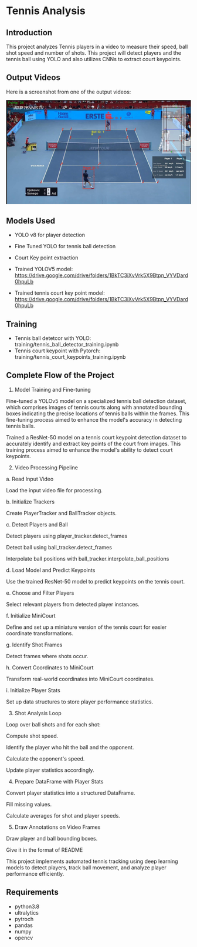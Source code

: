 
# Tennis Analysis

## Introduction
This project analyzes Tennis players in a video to measure their speed, ball shot speed and number of shots. This project will detect players and the tennis ball using YOLO and also utilizes CNNs to extract court keypoints.

## Output Videos
Here is a screenshot from one of the output videos:

![Screenshot](output_videos/screenshot.jpeg)

## Models Used
* YOLO v8 for player detection
* Fine Tuned YOLO for tennis ball detection
* Court Key point extraction

* Trained YOLOV5 model: https://drive.google.com/drive/folders/1BkTC3iXvVrk5X9Btpn_VYVDard0hpuLb
* Trained tennis court key point model: https://drive.google.com/drive/folders/1BkTC3iXvVrk5X9Btpn_VYVDard0hpuLb

## Training
* Tennis ball detetcor with YOLO: training/tennis_ball_detector_training.ipynb
* Tennis court keypoint with Pytorch: training/tennis_court_keypoints_training.ipynb

## Complete Flow of the Project

1. Model Training and Fine-tuning

Fine-tuned a YOLOv5 model on a specialized tennis ball detection dataset, which comprises images of tennis courts along with annotated bounding boxes indicating the precise locations of tennis balls within the frames. This fine-tuning process aimed to enhance the model's accuracy in detecting tennis balls.

Trained a ResNet-50 model on a tennis court keypoint detection dataset to accurately identify and extract key points of the court from images. This training process aimed to enhance the model's ability to detect court keypoints.

2. Video Processing Pipeline

a. Read Input Video

Load the input video file for processing.

b. Initialize Trackers

Create PlayerTracker and BallTracker objects.

c. Detect Players and Ball

Detect players using player_tracker.detect_frames

Detect ball using ball_tracker.detect_frames

Interpolate ball positions with ball_tracker.interpolate_ball_positions

d. Load Model and Predict Keypoints

Use the trained ResNet-50 model to predict keypoints on the tennis court.

e. Choose and Filter Players

Select relevant players from detected player instances.

f. Initialize MiniCourt

Define and set up a miniature version of the tennis court for easier coordinate transformations.

g. Identify Shot Frames

Detect frames where shots occur.

h. Convert Coordinates to MiniCourt

Transform real-world coordinates into MiniCourt coordinates.

i. Initialize Player Stats

Set up data structures to store player performance statistics.

3. Shot Analysis Loop

Loop over ball shots and for each shot:

Compute shot speed.

Identify the player who hit the ball and the opponent.

Calculate the opponent's speed.

Update player statistics accordingly.

4. Prepare DataFrame with Player Stats

Convert player statistics into a structured DataFrame.

Fill missing values.

Calculate averages for shot and player speeds.

5. Draw Annotations on Video Frames

Draw player and ball bounding boxes.

Give it in the format of README

This project implements automated tennis tracking using deep learning models to detect players, track ball movement, and analyze player performance efficiently.



## Requirements
* python3.8
* ultralytics
* pytroch
* pandas
* numpy 
* opencv
